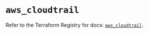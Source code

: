 # `aws_cloudtrail`

Refer to the Terraform Registry for docs: [`aws_cloudtrail`](https://registry.terraform.io/providers/hashicorp/aws/5.82.1/docs/resources/cloudtrail).
